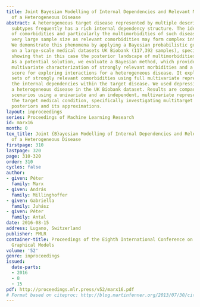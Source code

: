```yaml
---
title: Joint Bayesian Modelling of Internal Dependencies and Relevant Multimorbidities
  of a Heterogeneous Disease
abstract: A heterogeneous target disease represented by multiple descriptors and disease
  subtypes frequently has a rich internal dependency structure. The identification
  of comorbidities and particularly the multimorbidities of such diseases requires
  very large sample size as relevant comorbidities may form complex interactions.
  We demonstrate this phenomena by applying a Bayesian probabilistic graphical model
  on a large-scale medical datasets UK Biobank (117,392 samples), specifically by
  showing that in this case the posterior landscape of multimorbidities is still flat.
  As a potential solution, we evaluate a Bayesian method, which provides a hierarchic,
  multivariate characterization of strongly relevant morbidities and a Bayesian, systems-based
  score for exploring interactions for a heterogeneous disease. It explores complete
  sets of strongly relevant comorbidities using full multivariate representation for
  the internal dependencies within the target disease. We used depression as target,
  a heterogeneous disease in the UK Biobank dataset. Results are compared against
  scenarios using a univariate and an independent, multivariate representation of
  the target medical condition, specifically investigating multitarget interaction
  posteriors and its approximations.
layout: inproceedings
series: Proceedings of Machine Learning Research
id: marx16
month: 0
tex_title: Joint {B}ayesian Modelling of Internal Dependencies and Relevant Multimorbidities
  of a Heterogeneous Disease
firstpage: 310
lastpage: 320
page: 310-320
order: 310
cycles: false
author:
- given: Péter
  family: Marx
- given: András
  family: Millinghoffer
- given: Gabriella
  family: Juhász
- given: Péter
  family: Antal
date: 2016-08-15
address: Lugano, Switzerland
publisher: PMLR
container-title: Proceedings of the Eighth International Conference on Probabilistic
  Graphical Models
volume: '52'
genre: inproceedings
issued:
  date-parts:
  - 2016
  - 8
  - 15
pdf: http://proceedings.mlr.press/v52/marx16.pdf
# Format based on citeproc: http://blog.martinfenner.org/2013/07/30/citeproc-yaml-for-bibliographies/
---
```

